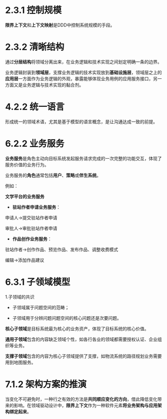 # 2.3.1 控制规模

**限界上下文**和**上下文映射**是DDD中控制系统规模的手段。

# 2.3.2 清晰结构

通过**分层结构**将领域分离出来，在业务逻辑和技术实现之间划定明确一条的边界。

业务逻辑封装到**领域层**，支撑业务逻辑的技术实现放到**基础设施层**，领域层之上的**应用层**一方面作为业务逻辑的外观，暴露能够体现业务用例的应用服务接口，另一方面又是业务逻辑与技术实现的黏合剂。

# 4.2.2 统一语言

形成统一的领域术语，尤其是基于模型的语言概念，是让沟通达成一致的前提。

# 6.2.2 业务服务

**业务服务**是角色主动向目标系统发起服务请求完成的一次完整的功能交互，体现了服务价值的业务行为。

业务服务的**角色**通常包括**用户**、**策略**或**伴生系统**。

例如：

**文学平台的业务服务**

- **驻站作者申请业务服务**：

申请人->提交驻站作者申请

审批人->审批驻站作者申请

- **作品创作业务服务**：

驻站作者->创作作品、预览作品、发布作品、调整收费模式

编辑->添加作品建议

# 6.3.1 子领域模型

1.子领域的共识

- 子领域属于问题空间的范畴；

- 子领域用于分辨问题问题空间的核心问题还是次要问题。

**核心子领域**是目标系统最为核心的业务资产，体现了目标系统的核心价值。

**通用子领域**包含的内容缺乏领域个性，如各行各业的领域都需要授权认证、企业组织等业务。

**支撑子领域**包含的内容为核心子领域提供了支撑，如物流系统的路径规划业务需要用到地图服务。

# 7.1.2 架构方案的推演

当变化不可避免时，一种行之有效的方法是**共同顺应变化的方向**，借此降低变化带来的影响。在领域驱动设计中，**限界上下文**作为一种软件元素**将业务架构与应用架构绑定起来**。


